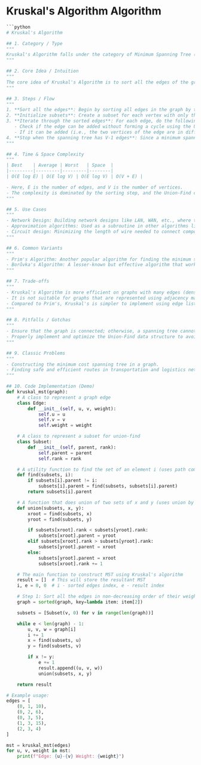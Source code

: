 # Kruskal's Algorithm Algorithm

```python
```python
# Kruskal's Algorithm

## 1. Category / Type
"""
Kruskal's Algorithm falls under the category of Minimum Spanning Tree (MST) algorithms. It is a greedy algorithm designed to find the minimum spanning tree for a connected, undirected graph with weighted edges.
"""

## 2. Core Idea / Intuition
"""
The core idea of Kruskal's Algorithm is to sort all the edges of the graph in non-decreasing order of their weights and then add them one by one to the growing spanning tree. The key is to ensure that adding an edge does not form a cycle. This is achieved by using a Union-Find data structure to detect cycles.
"""

## 3. Steps / Flow
"""
1. **Sort all the edges**: Begin by sorting all edges in the graph by their weight in non-decreasing order.
2. **Initialize subsets**: Create a subset for each vertex with only that vertex in it. Initially, each vertex is its own parent, and the rank is 0.
3. **Iterate through the sorted edges**: For each edge, do the following:
   - Check if the edge can be added without forming a cycle using the Union-Find structure.
   - If it can be added (i.e., the two vertices of the edge are in different subsets), include the edge in the result and union the two subsets.
4. **Stop when the spanning tree has V-1 edges**: Since a minimum spanning tree for a graph with V vertices has exactly V-1 edges, stop the process when you have V-1 edges in the tree.
"""

## 4. Time & Space Complexity
"""
| Best    | Average | Worst   | Space  |
|---------|---------|---------|--------|
| O(E log E) | O(E log V) | O(E log V) | O(V + E) |

- Here, E is the number of edges, and V is the number of vertices.
- The complexity is dominated by the sorting step, and the Union-Find operations are nearly constant time (amortized).
"""

## 5. Use Cases
"""
- Network Design: Building network designs like LAN, WAN, etc., where the cost must be minimized.
- Approximation algorithms: Used as a subroutine in other algorithms like clustering to approximate solutions.
- Circuit design: Minimizing the length of wire needed to connect components in a circuit.
"""

## 6. Common Variants
"""
- Prim's Algorithm: Another popular algorithm for finding the minimum spanning tree, which grows the MST one vertex at a time.
- Borůvka's Algorithm: A lesser-known but effective algorithm that works by adding the cheapest edge from each component.
"""

## 7. Trade-offs
"""
- Kruskal's Algorithm is more efficient on graphs with many edges (dense graphs) due to its sorting step.
- It is not suitable for graphs that are represented using adjacency matrices due to higher space complexity.
- Compared to Prim's, Kruskal's is simpler to implement using edge list and is advantageous for graphs with more edges.
"""

## 8. Pitfalls / Gotchas
"""
- Ensure that the graph is connected; otherwise, a spanning tree cannot be formed.
- Properly implement and optimize the Union-Find data structure to avoid incorrect cycle detection.
"""

## 9. Classic Problems
"""
- Constructing the minimum cost spanning tree in a graph.
- Finding safe and efficient routes in transportation and logistics networks.
"""

## 10. Code Implementation (Demo)
def kruskal_mst(graph):
    # A class to represent a graph edge
    class Edge:
        def __init__(self, u, v, weight):
            self.u = u
            self.v = v
            self.weight = weight

    # A class to represent a subset for union-find
    class Subset:
        def __init__(self, parent, rank):
            self.parent = parent
            self.rank = rank

    # A utility function to find the set of an element i (uses path compression technique)
    def find(subsets, i):
        if subsets[i].parent != i:
            subsets[i].parent = find(subsets, subsets[i].parent)
        return subsets[i].parent

    # A function that does union of two sets of x and y (uses union by rank)
    def union(subsets, x, y):
        xroot = find(subsets, x)
        yroot = find(subsets, y)

        if subsets[xroot].rank < subsets[yroot].rank:
            subsets[xroot].parent = yroot
        elif subsets[xroot].rank > subsets[yroot].rank:
            subsets[yroot].parent = xroot
        else:
            subsets[yroot].parent = xroot
            subsets[xroot].rank += 1

    # The main function to construct MST using Kruskal's algorithm
    result = []  # This will store the resultant MST
    i, e = 0, 0  # i - sorted edges index, e - result index

    # Step 1: Sort all the edges in non-decreasing order of their weight
    graph = sorted(graph, key=lambda item: item[2])

    subsets = [Subset(v, 0) for v in range(len(graph))]

    while e < len(graph) - 1:
        u, v, w = graph[i]
        i += 1
        x = find(subsets, u)
        y = find(subsets, v)

        if x != y:
            e += 1
            result.append((u, v, w))
            union(subsets, x, y)

    return result

# Example usage:
edges = [
    (0, 1, 10),
    (0, 2, 6),
    (0, 3, 5),
    (1, 3, 15),
    (2, 3, 4)
]

mst = kruskal_mst(edges)
for u, v, weight in mst:
    print(f"Edge: {u}-{v} Weight: {weight}")
```
```